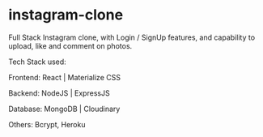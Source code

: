 # instagram-clone

Full Stack Instagram clone, with Login / SignUp features, and capability to upload, like and comment on photos.

Tech Stack used: 

Frontend: React | Materialize CSS

Backend: NodeJS | ExpressJS

Database: MongoDB | Cloudinary

Others: Bcrypt, Heroku
